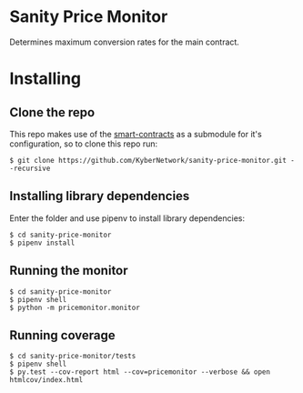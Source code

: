 # Sanity Price Monitor
Determines maximum conversion rates for the main contract.

# Installing
## Clone the repo
This repo makes use of the [smart-contracts](https://github.com/KyberNetwork/smart-contracts) as a submodule for it's 
configuration, so to clone this repo run:
    
    $ git clone https://github.com/KyberNetwork/sanity-price-monitor.git --recursive
    
## Installing library dependencies
Enter the folder and use pipenv to install library dependencies:

    $ cd sanity-price-monitor
    $ pipenv install
    
## Running the monitor

    $ cd sanity-price-monitor
    $ pipenv shell
    $ python -m pricemonitor.monitor
    
## Running coverage

    $ cd sanity-price-monitor/tests
    $ pipenv shell
    $ py.test --cov-report html --cov=pricemonitor --verbose && open htmlcov/index.html
